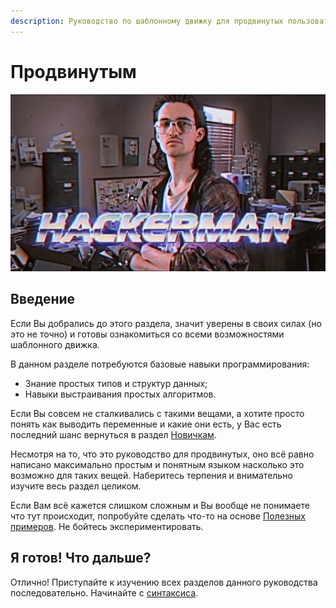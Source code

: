 ```yaml
---
description: Руководство по шаблонному движку для продвинутых пользователей
---
```


# Продвинутым

![](../../../.gitbook/assets/image%20%2816%29.png)

## Введение

Если Вы добрались до этого раздела, значит уверены в своих силах \(но это не точно\) и готовы ознакомиться со всеми возможностями шаблонного движка.

В данном разделе потребуются базовые навыки программирования:

* Знание простых типов и структур данных; 
* Навыки выстраивания простых алгоритмов.

Если Вы совсем не сталкивались с такими вещами, а хотите просто понять как выводить переменные и какие они есть, у Вас есть последний шанс вернуться в раздел [Новичкам](../beginners/). 

Несмотря на то, что это руководство для продвинутых, оно всё равно написано максимально простым и понятным языком насколько это возможно для таких вещей. Наберитесь терпения и внимательно изучите весь раздел целиком.

Если Вам всё кажется слишком сложным и Вы вообще не понимаете что тут происходит, попробуйте сделать что-то на основе [Полезных примеров](../examples.md). Не бойтесь экспериментировать.

## Я готов! Что дальше?

Отлично! Приступайте к изучению всех разделов данного руководства последовательно. Начинайте с [синтаксиса](syntax/).





